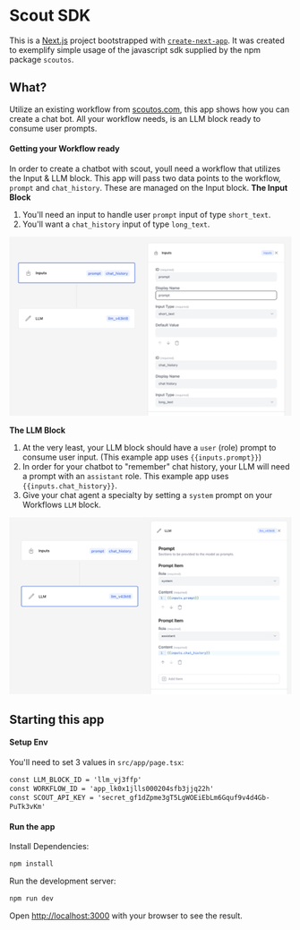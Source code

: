 # Scout SDK
This is a [Next.js](https://nextjs.org) project bootstrapped with [`create-next-app`](https://nextjs.org/docs/app/api-reference/cli/create-next-app).
It was created to exemplify simple usage of the javascript sdk supplied by the npm package `scoutos`.

## What?

Utilize an existing workflow from [scoutos.com](https://www.scoutos.com/dashboard/apps), this app shows how you can create a chat bot. 
All your workflow needs, is an LLM block ready to consume user prompts.

#### Getting your Workflow ready

In order to create a chatbot with scout, youll need a workflow that utilizes the Input & LLM block.
This app will pass two data points to the workflow, `prompt` and `chat_history`. These are managed on the Input block.
**The Input Block**
1. You'll need an input to handle user  `prompt` input of type `short_text`. 
2. You'll want a `chat_history` input of type `long_text`.
<img src="./screenshots/inputBlock.png" alt="drawing" style="width:800px;"/>


**The LLM Block**
1. At the very least, your LLM block should have a `user` (role) prompt to consume user input. (This example app uses `{{inputs.prompt}}`)
3. In order for your chatbot to "remember" chat history, your LLM will need a prompt with an `assistant` role. This example app uses `{{inputs.chat_history}}`.
4. Give your chat agent a specialty by setting a `system` prompt on your Workflows `LLM` block.
<img src="./screenshots/llmBlock.png" alt="drawing" style="width:800px;"/>


## Starting this app

#### Setup Env
You'll need to set 3 values in `src/app/page.tsx`:
```
const LLM_BLOCK_ID = 'llm_vj3ffp'
const WORKFLOW_ID = 'app_lk0x1jlls000204sfb3jjq22h'
const SCOUT_API_KEY = 'secret_gf1dZpme3gT5LgWOEiEbLm6Gquf9v4d4Gb-PuTk3vKm'
```

#### Run the app

Install Dependencies:
```bash
npm install
```

Run the development server:
```bash
npm run dev
```

Open [http://localhost:3000](http://localhost:3000) with your browser to see the result.

